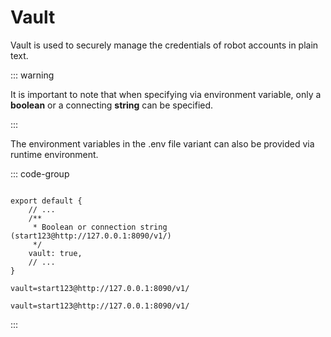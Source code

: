 # Vault

Vault is used to securely manage the credentials of robot accounts in plain text.

::: warning

It is important to note that when specifying via environment variable, 
only a **boolean** or a connecting **string** can be specified.

:::

The environment variables in the .env file variant can also be provided via runtime environment.

::: code-group

```typescript{4-7} [authup.api.ts]

export default {
    // ...
    /**
     * Boolean or connection string (start123@http://127.0.0.1:8090/v1/)
     */
    vault: true,
    // ...
}
```

```dotenv [authup.api.conf]
vault=start123@http://127.0.0.1:8090/v1/
```

```dotenv [.env]
vault=start123@http://127.0.0.1:8090/v1/
```
:::
